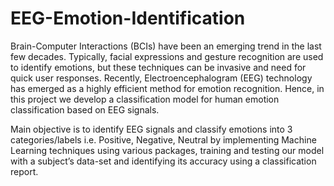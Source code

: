 # EEG-Emotion-Identification


Brain-Computer Interactions (BCIs) have been an emerging trend in the last few decades. Typically, facial expressions and gesture recognition are used to identify emotions, but these techniques can be invasive and need for quick user responses. Recently,  Electroencephalogram (EEG) technology has emerged as a highly efficient method for emotion recognition. Hence, in this project we develop a classification model for human emotion classification  based on EEG signals.

Main objective is to identify EEG signals and classify emotions into 3 categories/labels i.e. Positive, Negative, Neutral by implementing Machine Learning techniques using various packages, training and testing our model with a subject’s data-set and identifying its accuracy using a classification report. 

